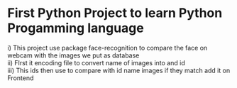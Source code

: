 # First Python Project to learn Python Progamming language <br>
i) This project use package face-recognition to compare the face on webcam with the images we put as database<br> 
ii) FIrst it encoding file to convert name of images into and id <br>
iii) This ids then use to compare with id name images if they match add it on Frontend
